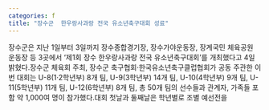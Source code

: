 ```yaml
---
categories: f
title: "장수군  한우랑사과랑 전국 유소년축구대회 성료"
---
```

장수군은 지난 1일부터 3일까지 장수종합경기장, 장수가야운동장, 장계국민 체육공원 운동장 등 3곳에서 ‘제1회 장수 한우랑사과랑 전국 유소년축구대회’를 개최했다고 4일 밝혔다.장수군 체육회 주최, 장수군 축구협회·한국유소년축구클럽협회가 공동 주관한 이번 대회는 U-8(1‧2학년부) 8개 팀, U-9(3학년부) 14개 팀, U-10(4학년부) 9개 팀, U-11(5학년부) 11개 팀, U-12(6학년부) 8개 팀, 총 50개 팀의 선수들과 관계자, 가족들 포함 약 1,000여 명이 참가했다.대회 첫날과 둘째날은 학년별로 조별 예선전을